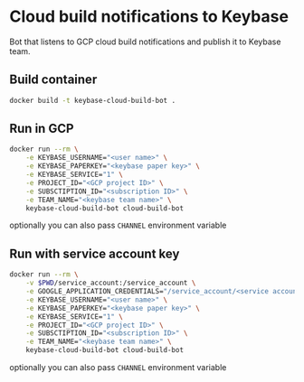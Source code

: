 # Cloud build notifications to Keybase
Bot that listens to GCP cloud build notifications and publish it to Keybase team.

## Build container
```bash
docker build -t keybase-cloud-build-bot .
```

## Run in GCP
```bash
docker run --rm \
    -e KEYBASE_USERNAME="<user name>" \
    -e KEYBASE_PAPERKEY="<keybase paper key>" \
    -e KEYBASE_SERVICE="1" \
    -e PROJECT_ID="<GCP project ID>" \
    -e SUBSCTIPTION_ID="<subscription ID>" \
    -e TEAM_NAME="<keybase team name>" \
    keybase-cloud-build-bot cloud-build-bot
```

optionally you can also pass `CHANNEL` environment variable

## Run with service account key
```bash
docker run --rm \
    -v $PWD/service_account:/service_account \
    -e GOOGLE_APPLICATION_CREDENTIALS="/service_account/<service account file>.json" \
    -e KEYBASE_USERNAME="<user name>" \
    -e KEYBASE_PAPERKEY="<keybase paper key>" \
    -e KEYBASE_SERVICE="1" \
    -e PROJECT_ID="<GCP project ID>" \
    -e SUBSCTIPTION_ID="<subscription ID>" \
    -e TEAM_NAME="<keybase team name>" \
    keybase-cloud-build-bot cloud-build-bot
```

optionally you can also pass `CHANNEL` environment variable
